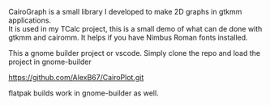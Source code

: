 CairoGraph is a small library I developed to make 2D graphs in gtkmm applications.\
It is used in my TCalc project, this is a small demo of what can de done with\
gtkmm and cairomm. It helps if you have Nimbus Roman fonts installed.

This a gnome builder project or vscode. 
Simply clone the repo and load the project in gnome-builder

https://github.com/AlexB67/CairoPlot.git

flatpak builds work in gnome-builder as well.

